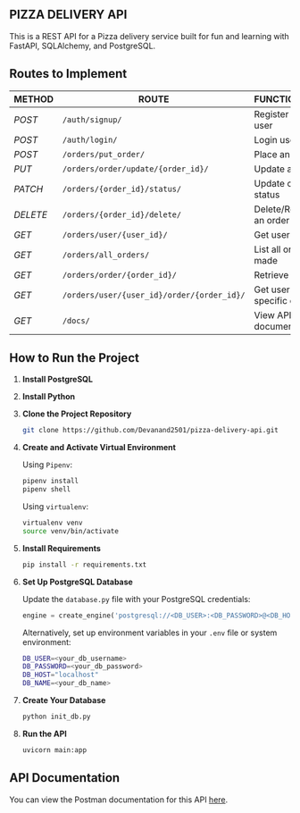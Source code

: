 ## PIZZA DELIVERY API

This is a REST API for a Pizza delivery service built for fun and learning with FastAPI, SQLAlchemy, and PostgreSQL.

## Routes to Implement

| METHOD | ROUTE | FUNCTIONALITY | ACCESS |
| ------- | ----- | ------------- | ------- |
| *POST* | `/auth/signup/` | Register new user | All users |
| *POST* | `/auth/login/` | Login user | All users |
| *POST* | `/orders/put_order/` | Place an order | All users |
| *PUT* | `/orders/order/update/{order_id}/` | Update an order | All users |
| *PATCH* | `/orders/{order_id}/status/` | Update order status | Superuser |
| *DELETE* | `/orders/{order_id}/delete/` | Delete/Remove an order | All users |
| *GET* | `/orders/user/{user_id}/` | Get user's orders | All users |
| *GET* | `/orders/all_orders/` | List all orders made | Superuser |
| *GET* | `/orders/order/{order_id}/` | Retrieve an order | Superuser |
| *GET* | `/orders/user/{user_id}/order/{order_id}/` | Get user's specific order | Superuser |
| *GET* | `/docs/` | View API documentation | All users |

## How to Run the Project

1. **Install PostgreSQL**

2. **Install Python**

3. **Clone the Project Repository**

   ```bash
   git clone https://github.com/Devanand2501/pizza-delivery-api.git
   ```

4. **Create and Activate Virtual Environment**

   Using `Pipenv`:

   ```bash
   pipenv install
   pipenv shell
   ```

   Using `virtualenv`:

   ```bash
   virtualenv venv
   source venv/bin/activate
   ```

5. **Install Requirements**

   ```bash
   pip install -r requirements.txt
   ```

6. **Set Up PostgreSQL Database**

   Update the `database.py` file with your PostgreSQL credentials:

   ```python
   engine = create_engine('postgresql://<DB_USER>:<DB_PASSWORD>@<DB_HOST>/<DB_NAME>', echo=True)
   ```

   Alternatively, set up environment variables in your `.env` file or system environment:

   ```bash
   DB_USER=<your_db_username>
   DB_PASSWORD=<your_db_password>
   DB_HOST="localhost"
   DB_NAME=<your_db_name>
   ```

7. **Create Your Database**

   ```bash
   python init_db.py
   ```

8. **Run the API**

   ```bash
   uvicorn main:app
   ```

## API Documentation

You can view the Postman documentation for this API [here](https://documenter.getpostman.com/view/33074643/2sA3e5d8At).